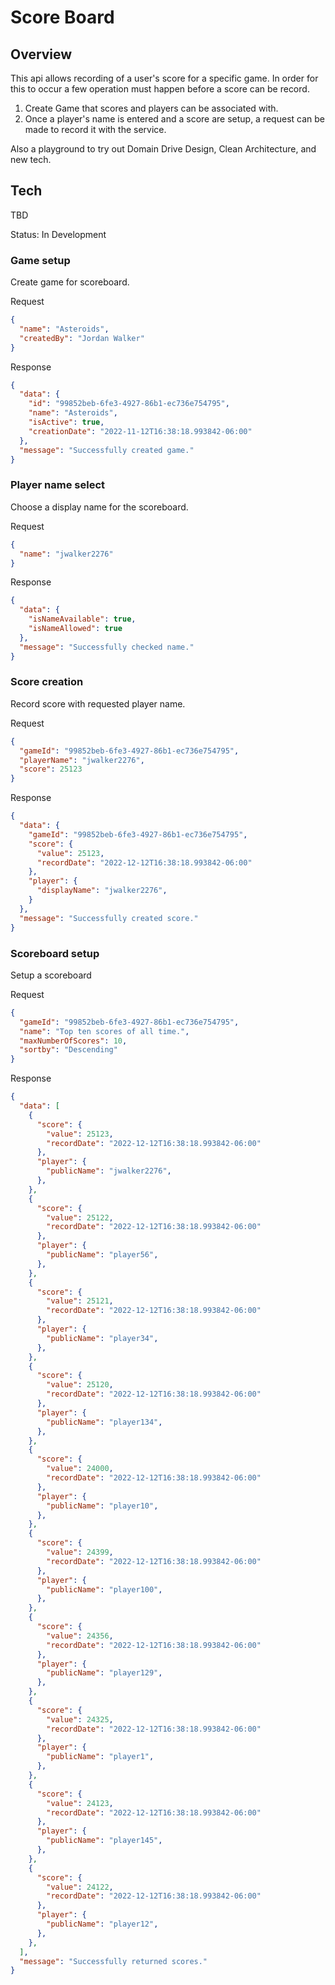 # Score Board

## Overview

This api allows recording of a user's score for a specific game. In order for this to occur a few operation must happen before a score can be record.

1. Create Game that scores and players can be associated with.
2. Once a player's name is entered and a score are setup, a request can be made to record it with the service.

Also a playground to try out Domain Drive Design, Clean Architecture, and new tech.

## Tech

TBD

Status: In Development

### Game setup

Create game for scoreboard.

Request
```json
{
  "name": "Asteroids",
  "createdBy": "Jordan Walker"
}
```
Response
```json
{
  "data": {
    "id": "99852beb-6fe3-4927-86b1-ec736e754795",
    "name": "Asteroids",
    "isActive": true,
    "creationDate": "2022-11-12T16:38:18.993842-06:00"
  },
  "message": "Successfully created game."
}
```

### Player name select

Choose a display name for the scoreboard.

Request
```json
{
  "name": "jwalker2276"
}
```

Response
```json
{
  "data": {
    "isNameAvailable": true,
    "isNameAllowed": true
  },
  "message": "Successfully checked name."
}
```

### Score creation

Record score with requested player name.

Request
```json
{
  "gameId": "99852beb-6fe3-4927-86b1-ec736e754795",
  "playerName": "jwalker2276",
  "score": 25123
}
```

Response
```json
{
  "data": {
    "gameId": "99852beb-6fe3-4927-86b1-ec736e754795",
    "score": {
      "value": 25123,
      "recordDate": "2022-12-12T16:38:18.993842-06:00"
    },
    "player": {
      "displayName": "jwalker2276",
    }
  },
  "message": "Successfully created score."
}
```

### Scoreboard setup

Setup a scoreboard

Request
```json
{
  "gameId": "99852beb-6fe3-4927-86b1-ec736e754795",
  "name": "Top ten scores of all time.",
  "maxNumberOfScores": 10,
  "sortby": "Descending"
}
```

Response
```json
{
  "data": [
    {
      "score": {
        "value": 25123,
        "recordDate": "2022-12-12T16:38:18.993842-06:00"
      },
      "player": {
        "publicName": "jwalker2276",
      },
    },
    {
      "score": {
        "value": 25122,
        "recordDate": "2022-12-12T16:38:18.993842-06:00"
      },
      "player": {
        "publicName": "player56",
      },
    },
    {
      "score": {
        "value": 25121,
        "recordDate": "2022-12-12T16:38:18.993842-06:00"
      },
      "player": {
        "publicName": "player34",
      },
    },
    {
      "score": {
        "value": 25120,
        "recordDate": "2022-12-12T16:38:18.993842-06:00"
      },
      "player": {
        "publicName": "player134",
      },
    },
    {
      "score": {
        "value": 24000,
        "recordDate": "2022-12-12T16:38:18.993842-06:00"
      },
      "player": {
        "publicName": "player10",
      },
    },
    {
      "score": {
        "value": 24399,
        "recordDate": "2022-12-12T16:38:18.993842-06:00"
      },
      "player": {
        "publicName": "player100",
      },
    },
    {
      "score": {
        "value": 24356,
        "recordDate": "2022-12-12T16:38:18.993842-06:00"
      },
      "player": {
        "publicName": "player129",
      },
    },
    {
      "score": {
        "value": 24325,
        "recordDate": "2022-12-12T16:38:18.993842-06:00"
      },
      "player": {
        "publicName": "player1",
      },
    },
    {
      "score": {
        "value": 24123,
        "recordDate": "2022-12-12T16:38:18.993842-06:00"
      },
      "player": {
        "publicName": "player145",
      },
    },
    {
      "score": {
        "value": 24122,
        "recordDate": "2022-12-12T16:38:18.993842-06:00"
      },
      "player": {
        "publicName": "player12",
      },
    },
  ],
  "message": "Successfully returned scores."
}



